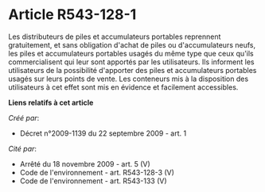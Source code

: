 # Article R543-128-1

Les distributeurs de piles et accumulateurs portables reprennent gratuitement, et sans obligation d'achat de piles ou
d'accumulateurs neufs, les piles et accumulateurs portables usagés du même type que ceux qu'ils commercialisent qui leur sont
apportés par les utilisateurs. Ils informent les utilisateurs de la possibilité d'apporter des piles et accumulateurs
portables usagés sur leurs points de vente. Les conteneurs mis à la disposition des utilisateurs à cet effet sont mis en
évidence et facilement accessibles.

**Liens relatifs à cet article**

_Créé par_:

  - Décret n°2009-1139 du 22 septembre 2009 - art. 1

_Cité par_:

  - Arrêté du 18 novembre 2009 - art. 5 (V)
  - Code de l'environnement - art. R543-128-3 (V)
  - Code de l'environnement - art. R543-133 (V)
